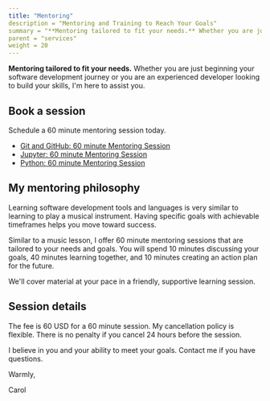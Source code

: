 ```yaml
---
title: "Mentoring"
description = "Mentoring and Training to Reach Your Goals"
summary = "**Mentoring tailored to fit your needs.** Whether you are just beginning your software development journey or you are an experienced developer looking to build your skills, I'm here to assist you."
parent = "services"
weight = 20
---
```


**Mentoring tailored to fit your needs.** Whether you are just beginning your
software development journey or you are an experienced developer looking to
build your skills, I'm here to assist you.

## Book a session

Schedule a 60 minute mentoring session today.

- [Git and GitHub: 60 minute Mentoring Session](https://calendly.com/willingc/60min-git)
- [Jupyter: 60 minute Mentoring Session](https://calendly.com/willingc/60min-jupyter)
- [Python: 60 minute Mentoring Session](https://calendly.com/willingc/60min-python)

## My mentoring philosophy

Learning software development tools and languages is very similar to
learning to play a musical instrument. Having specific goals with
achievable timeframes helps you move toward success.

Similar to a music lesson, I offer 60 minute mentoring sessions that are
tailored to your needs and goals. You will spend 10 minutes discussing
your goals, 40 minutes learning together, and 10 minutes creating an
action plan for the future.

We'll cover material at your pace in a friendly, supportive learning session.

## Session details

The fee is 60 USD for a 60 minute session. My cancellation policy is
flexible. There is no penalty if you cancel 24 hours before the session.

I believe in you and your ability to meet your goals. Contact me if you
have questions.

Warmly,

Carol
